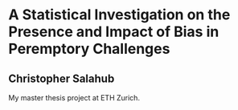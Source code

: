 # A Statistical Investigation on the Presence and Impact of Bias in Peremptory Challenges

## Christopher Salahub

My master thesis project at ETH Zurich.
